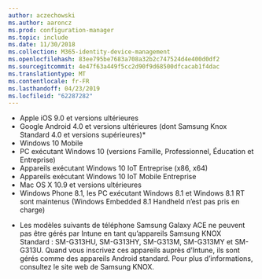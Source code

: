 ```yaml
---
author: aczechowski
ms.author: aaroncz
ms.prod: configuration-manager
ms.topic: include
ms.date: 11/30/2018
ms.collection: M365-identity-device-management
ms.openlocfilehash: 83ee795be7683a708a32b2c747524d4e400d0df2
ms.sourcegitcommit: 4e47f63a449f5cc2d90f9d68500dfcacab1f4dac
ms.translationtype: MT
ms.contentlocale: fr-FR
ms.lasthandoff: 04/23/2019
ms.locfileid: "62287282"
---
```

- Apple iOS 9.0 et versions ultérieures
- Google Android 4.0 et versions ultérieures (dont Samsung Knox Standard 4.0 et versions supérieures)*
- Windows 10 Mobile
- PC exécutant Windows 10 (versions Famille, Professionnel, Éducation et Entreprise)
- Appareils exécutant Windows 10 IoT Entreprise (x86, x64)
- Appareils exécutant Windows 10 IoT Mobile Entreprise
- Mac OS X 10.9 et versions ultérieures
- Windows Phone 8.1, les PC exécutant Windows 8.1 et Windows 8.1 RT sont maintenus (Windows Embedded 8.1 Handheld n’est pas pris en charge)

* Les modèles suivants de téléphone Samsung Galaxy ACE ne peuvent pas être gérés par Intune en tant qu’appareils Samsung KNOX Standard : SM-G313HU, SM-G313HY, SM-G313M, SM-G313MY et SM-G313U. Quand vous inscrivez ces appareils auprès d’Intune, ils sont gérés comme des appareils Android standard. Pour plus d’informations, consultez le site web de Samsung KNOX.
